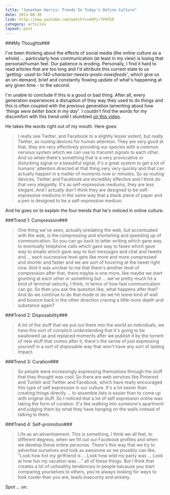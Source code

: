 ```yaml
---
title: "Jonathan Harris: Trends In Today's Online Culture"
date: 2013-08-30
link: http://www.youtube.com/watch?v=mhPjrlPOTG8
category: articles
layout: post
---
```


###My Thoughts###

I've been thinking about the effects of social media (the online culture as a
whole) ... particularly how communication (at least in my view) is losing that
personal/human feel. Our patience is eroding. Personally, I find it hard to read
articles that are too long and I'd attribute this current state to us _'getting-
used-to-140-character-tweets-posts-newsfeeds'_, which give us an on-demand,
brief and constantly flowing update of what's happening at any given time - to
the second.

I'm unable to conclude if this is a good or bad thing. After all, every
generation experiences a disruption of they way they used to do things and this
is often coupled with the previous generation lamenting about how _'things were
better back in my day'_. I couldn't find the words for my discomfort with this
trend until I stumbled [on this video][1].

He takes the words right out of my mouth. Here goes:

> I really see Twitter, and Facebook to a slightly lesser extent, but really
> Twitter, as routing devices for human attention. They are very good at that,
> they are very effectively providing our species with a common nervous system
> which we can use to transmit signals to each other. And so when there's
> something that is a very provocative or disturbing signal or a beautiful
> signal, it's a great system to get a lot of humans' attention directed at that
> thing very very quickly and that can actually happen in a matter of moments
> now or minutes. So as routing devices, Twitter and Facebook are incredibly
> effective and I think do that very elegantly. It's as self-expressive mediums,
> they are less elegant. And I actually don't think they are designed to be
> self-expressive mediums in the same way that a blank piece of paper and a pen
> is designed to be a self-expressive medium.

And he goes on to explain the four trends that he's noticed in online culture.

###Trend 1: Compression###

> One thing we've seen, actually predating the web, but accentuated with the
> web, is the compressing and shortening and speeding up of communication. So
> you can go back to letter writing which gave way to eventually telephone calls
> which gave way to faxes which gave way to emails which gave way to text
> messages and chat and tweets and ... each successive level gets like more and
> more compressed and shorter and faster and we are sort of hovering at the
> tweet right now. And it was unclear to me that there's another level of
> compression after that, there maybe is one more, like maybe we start grunting
> at each other or something but ... we've pretty much hit a kind of terminal
> velocity, I think, in terms of how fast communication can go. So then you ask
> the quesiton like, what happens after that? And do we continue to do that mode
> or do we hit some kind of wall and bounce back in the other direction craving
> a little more depth and substance again?

###Trend 2: Disposability###

> A lot of the stuff that we put out there into the world as individuals, we
> have this sort of complicit understanding that it's going to be swallowed up
> and replaced moments after we publish it by the torrent of new stuff that
> comes after it, there's the sense of just expressing yourself in a sort of
> disposable way that won't have any sort of lasting impact.

###Trend 3: Curation###

> So people were increasingly expressing themselves through the stuff that they
> thought was cool. So there are web services like Pinterest and Tumblr and
> Twitter and Facebook, which have really encouraged this type of self
> expression in our culture. It's a lot easier than creating things directly ...
> to assemble lists is easier than to come up with original stuff. So I noticed
> that a lot of self expression online was taking the form of curation. It's
> like walking into someone's apartment and judging them by what they have
> hanging on the walls instead of talking to them.

###Trend 4: Self-promotion###

> Life as an advertisement. This is something, I think we all feel, to different
> degress, when we fill out our Facebook profiles and when we develop these
> online personas. There's this way that we try to advertise ourselves and look
> as awesome as we possibly can like, "Look how hot my girlfriend is ... Look
> how wild my party was ... Look at how fun my vacation was ..." all of these
> things. But I think that creates a lot of unhealthy tendencies in people
> because you start comparing yourselves to others,  you're always looking for
> ways to look cooler than you are, leads insecurity and anxiety.

Spot ... on.

[1]: http://www.youtube.com/watch?v=mhPjrlPOTG8
